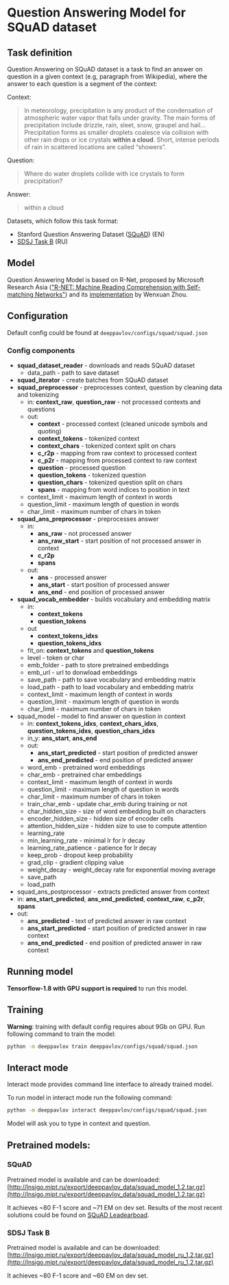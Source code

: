 # Question Answering Model for SQuAD dataset

## Task definition
Question Answering on SQuAD dataset is a task to find an answer on question in a given context (e.g, paragraph from Wikipedia), where the answer to each
question is a segment of the context:

Context:
> In meteorology, precipitation is any product of the condensation of atmospheric water vapor that falls under gravity. The main forms of precipitation include drizzle, rain, sleet, snow, graupel and hail... Precipitation forms as smaller droplets coalesce via collision with other rain drops or ice crystals **within a cloud**. Short, intense periods of rain in scattered locations are called “showers”.


Question:
> Where do water droplets collide with ice crystals to form precipitation?


Answer:
> within a cloud

Datasets, which follow this task format:
* Stanford Question Answering Dataset ([SQuAD](https://rajpurkar.github.io/SQuAD-explorer/)) (EN)
* [SDSJ Task B](https://www.sdsj.ru/ru/contest.html) (RU)

## Model
Question Answering Model is based on R-Net, proposed by Microsoft Research Asia (["R-NET: Machine Reading Comprehension with Self-matching Networks"](https://www.microsoft.com/en-us/research/publication/mrc/)) and its [implementation](https://github.com/HKUST-KnowComp/R-Net) by Wenxuan Zhou.
  
## Configuration
Default config could be found at `deeppavlov/configs/squad/squad.json`
### Config components
* **squad_dataset_reader** - downloads and reads SQuAD dataset
  * data_path - path to save dataset
* **squad_iterator** - create batches from SQuAD dataset
* **squad_preprocessor** - preprocesses context, question by cleaning data and tokenizing
  * in: **context_raw**, **question_raw** - not processed contexts and questions
  * out: 
    * **context** - processed context (cleaned unicode symbols and quoting)
    * **context_tokens** - tokenized context
    * **context_chars** - tokenized context split on chars
    * **c_r2p** - mapping from raw context to processed context
    * **c_p2r** - mapping from processed context to raw context
    * **question** - processed question
    * **question_tokens** - tokenized question
    * **question_chars** - tokenized question split on chars
    * **spans** - mapping from word indices to position in text
  * context_limit - maximum length of context in words
  * question_limit - maximum length of question in words
  * char_limit - maximum number of chars in token
* **squad_ans_preprocessor** - preprocesses answer
  * in:
    * **ans_raw** - not processed answer
    * **ans_raw_start** - start position of not processed answer in context
    * **c_r2p**
    * **spans**
  * out: 
    * **ans** - processed answer
    * **ans_start** - start position of processed answer
    * **ans_end** - end position of processed answer
* **squad_vocab_embedder** - builds vocabulary and embedding matrix
  * in:
    * **context_tokens**
    * **question_tokens**
  * out
    * **context_tokens_idxs**
    * **question_tokens_idxs**
  * fit_on: **context_tokens** and **question_tokens**
  * level - token or char
  * emb_folder - path to store pretrained embeddings
  * emb_url - url to donwload embeddings
  * save_path - path to save vocabulary and embedding matrix
  * load_path - path to load vocabulary and embedding matrix
  * context_limit - maximum length of context in words
  * question_limit - maximum length of question in words
  * char_limit - maximum number of chars in token
* squad_model - model to find answer on question in context  
  * in: **context_tokens_idxs**, **context_chars_idxs**, **question_tokens_idxs**, **question_chars_idxs**
  * in_y: **ans_start**, **ans_end**
  * out:
    * **ans_start_predicted** - start position of predicted answer
    * **ans_end_predicted** - end position of predicted answer
  * word_emb - pretrained word embeddings
  * char_emb - pretrained char embeddings
  * context_limit - maximum length of context in words
  * question_limit - maximum length of question in words
  * char_limit - maximum number of chars in token
  * train_char_emb - update char_emb during training or not
  * char_hidden_size - size of word embedding built on characters
  * encoder_hidden_size - hidden size of encoder cells 
  * attention_hidden_size - hidden size to use to compute attention
  * learning_rate
  * min_learning_rate - minimal lr for lr decay
  * learning_rate_patience - patience for lr decay
  * keep_prob - dropout keep probability
  * grad_clip - gradient clipping value
  * weight_decay - weight_decay rate for exponential moving average
  * save_path
  * load_path
* squad_ans_postprocessor - extracts predicted answer from context
 * in: **ans_start_predicted**, **ans_end_predicted**, **context_raw**, **c_p2r**, **spans**
 * out: 
   * **ans_predicted** - text of predicted answer in raw context
   * **ans_start_predicted** - start position of predicted answer in raw context
   * **ans_end_predicted** - end position of predicted answer in raw context

## Running model
**Tensorflow-1.8 with GPU support is required** to run this model.
## Training
**Warning**: training with default config requires about 9Gb on  GPU. Run following command to train the model:  
```bash
python -m deeppavlov train deeppavlov/configs/squad/squad.json
```
## Interact mode
Interact mode provides command line interface to already trained model.

To run model in interact mode run the following command:
 ```bash
python -m deeppavlov interact deeppavlov/configs/squad/squad.json
```
Model will ask you to type in context and question.

## Pretrained models:
### SQuAD
Pretrained model is available and can be downloaded: [http://lnsigo.mipt.ru/export/deeppavlov_data/squad_model_1.2.tar.gz](http://lnsigo.mipt.ru/export/deeppavlov_data/squad_model_1.2.tar.gz)

It achieves ~80 F-1 score and ~71 EM on dev set. Results of the most recent solutions could be found on [SQuAD Leadearboad](https://rajpurkar.github.io/SQuAD-explorer/).
### SDSJ Task B
Pretrained model is available and can be downloaded: [http://lnsigo.mipt.ru/export/deeppavlov_data/squad_model_ru_1.2.tar.gz](http://lnsigo.mipt.ru/export/deeppavlov_data/squad_model_ru_1.2.tar.gz)

It achieves ~80 F-1 score and ~60 EM on dev set.